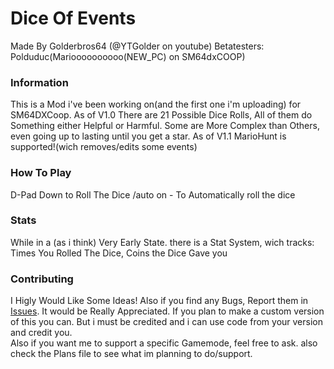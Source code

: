 # Dice Of Events

Made By Golderbros64 (@YTGolder on youtube)
Betatesters: Polduduc(Marioooooooooo(NEW_PC) on SM64dxCOOP)

### Information
This is a Mod i've been working on(and the first one i'm uploading) for SM64DXCoop.
As of V1.0 There are 21 Possible Dice Rolls, All of them do Something either Helpful or Harmful.
Some are More Complex than Others, even going up to lasting until you get a star.
As of V1.1 MarioHunt is supported!(wich removes/edits some events)

### How To Play
D-Pad Down to Roll The Dice
/auto on - To Automatically roll the dice

### Stats
While in a (as i think) Very Early State. there is a Stat System, wich tracks: Times You Rolled The Dice, Coins the Dice Gave you

### Contributing
I Higly Would Like Some Ideas!
Also if you find any Bugs, Report them in [Issues](https://github.com/GolderBros64/DiceOfEvents/issues). It would be Really Appreciated.
If you plan to make a custom version of this you can. But i must be credited and i can use code from your version and credit you.                                                            
Also if you want me to support a specific Gamemode, feel free to ask. also check the Plans file to see what im planning to do/support.

